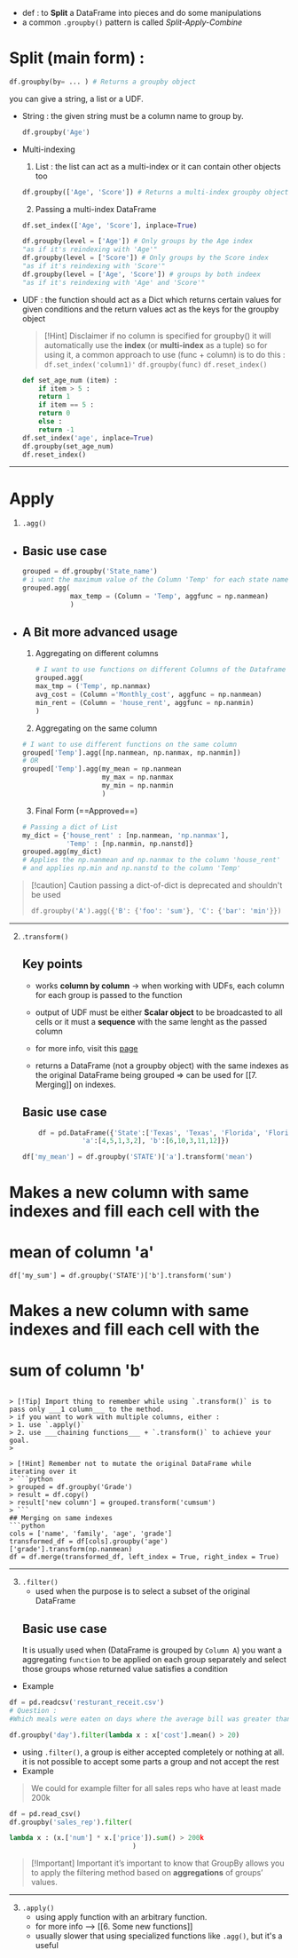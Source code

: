 - def : to **Split** a DataFrame into pieces and do some manipulations
- a common `.groupby()` pattern is called *Split-Apply-Combine*

# Split (main form) : 

```python
df.groupby(by= ... ) # Returns a groupby object
```
you can give a string, a list or a UDF.
- String : the given string must be a column name to group by.
	```python
	df.groupby('Age')
	```
- Multi-indexing
	 1.  List : the list can act as a multi-index or it can contain other objects too
	```python
	df.groupby(['Age', 'Score']) # Returns a multi-index groupby object
	```
	2.  Passing a multi-index DataFrame
	```python
	df.set_index(['Age', 'Score'], inplace=True)	
	
	df.groupby(level = ['Age']) # Only groups by the Age index
	"as if it's reindexing with 'Age'"
	df.groupby(level = ['Score']) # Only groups by the Score index
	"as if it's reindexing with 'Score'"
	df.groupby(level = ['Age', 'Score']) # groups by both indeex
	"as if it's reindexing with 'Age' and 'Score'"
	```


- UDF : the function should act as a Dict which returns certain values for given conditions and the return values act as the keys for the groupby object
	> [!Hint] Disclaimer
	> if no column is specified for groupby() it will automatically use the __index__ (or __multi-index__ as a tuple)
	> so for using it, a common approach to use (func + column) is to do this :
	> `df.set_index('column1)'`
	> `df.groupby(func)` 
	`df.reset_index()`


	```python
	def set_age_num (item) : 
		if item > 5 : 
		return 1
		if item == 5 : 
		return 0
		else :
		return -1
	df.set_index('age', inplace=True)
	df.groupby(set_age_num)
	df.reset_index()
	```
---
# Apply 
1. `.agg()`

- ## Basic use case 
	```python
	grouped = df.groupby('State_name')
	# i want the maximum value of the Column 'Temp' for each state name
	grouped.agg(
				max_temp = (Column = 'Temp', aggfunc = np.nanmean)
				)
	```
- ## A Bit more advanced usage 
	1. Aggregating on different columns 
		```python
		# I want to use functions on different Columns of the Dataframe df
		grouped.agg(
		max_tmp = ('Temp', np.nanmax) 
		avg_cost = (Column ='Monthly_cost', aggfunc = np.nanmean)
		min_rent = (Column = 'house_rent', aggfunc = np.nanmin)
		)
		```
	2. Aggregating on the same column
	```python
	# I want to use different functions on the same column
	grouped['Temp'].agg([np.nanmean, np.nanmax, np.nanmin])
	# OR
	grouped['Temp'].agg(my_mean = np.nanmean
						my_max = np.nanmax
						my_min = np.nanmin
						)
	```
	3. Final Form (==Approved==) 
	```python
	# Passing a dict of List
	my_dict = {'house_rent' : [np.nanmean, 'np.nanmax'],
			   'Temp' : [np.nanmin, np.nanstd]}
	grouped.agg(my_dict)
	# Applies the np.nanmean and np.nanmax to the column 'house_rent'
	# and applies np.min and np.nanstd to the column 'Temp'
	```

> [!caution] Caution 
> passing a dict-of-dict is deprecated and shouldn't be used
> ```python
> df.groupby('A').agg({'B': {'foo': 'sum'}, 'C': {'bar': 'min'}})
> ```

---
2. .`transform()`
	## Key points 
	-  works __column by column__ -> when working with UDFs, each column for each group is passed to the function
	- output of UDF must be either __Scalar object__ to be broadcasted to all cells
		or it must a __sequence__ with the same lenght as the passed column
		
	- for more info, visit this [page](https://stackoverflow.com/questions/27517425/apply-vs-transform-on-a-group-object)
	- returns a DataFrame (not a groupby object) with the same indexes as the original DataFrame being grouped => can be used for [[7. Merging]] on indexes.
	## Basic use case 
	```python
		df = pd.DataFrame({'State':['Texas', 'Texas', 'Florida', 'Florida','Washington'],
				   'a':[4,5,1,3,2], 'b':[6,10,3,11,12]})

	df['my_mean'] = df.groupby('STATE')['a'].transform('mean') 
# Makes a new column with same indexes and fill each cell with the 
# mean of column 'a'

	df['my_sum'] = df.groupby('STATE')['b'].transform('sum')
# Makes a new column with same indexes and fill each cell with the 
# sum of column 'b'
```

> [!Tip] Import thing to remember while using `.transform()` is to pass only ___1 column___ to the method.
> if you want to work with multiple columns, either :
> 1. use `.apply()` 
> 2. use ___chaining functions___ + `.transform()` to achieve your goal.
>

> [!Hint] Remember not to mutate the original DataFrame while iterating over it
> ```python
> grouped = df.groupby('Grade')
> result = df.copy()
> result['new column'] = grouped.transform('cumsum')
> ```
## Merging on same indexes 
```python 
cols = ['name', 'family', 'age', 'grade']
transformed_df = df[cols].groupby('age')['grade'].transform(np.nanmean)
df = df.merge(transformed_df, left_index = True, right_index = True)
```
---
3. `.filter()`
	- used when the purpose is to select a subset of the original DataFrame
	## Basic use case 
	It is usually used when (DataFrame is grouped by `Column A`) you want a aggregating `function`  to be applied on each group separately and select those groups whose returned value satisfies a condition

  - Example 
  ```python
  df = pd.readcsv('resturant_receit.csv')
  # Question :
  #Which meals were eaten on days where the average bill was greater than                                    20?

  df.groupby('day').filter(lambda x : x['cost'].mean() > 20)
  ```
  - using `.filter()`, a group is either accepted completely or nothing at all. it is not possible to accept some parts a group and not accept the rest
  - Example 
  > We could for example filter for all sales reps who have at least made 200k

```python
df = pd.read_csv()
df.groupby('sales_rep').filter(

lambda x : (x.['num'] * x.['price']).sum() > 200k
							   )
```
> [!Important] Important 
> it’s important to know that GroupBy allows you to apply the filtering method based on __aggregations__ of groups’ values. 

---
3. `.apply()` 
	- using apply function with an arbitrary function. 
	- for more info --> [[6. Some new functions]]
	- usually slower that using specialized functions like `.agg()`, but it's a useful 